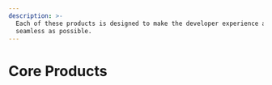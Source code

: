 ```yaml
---
description: >-
  Each of these products is designed to make the developer experience as
  seamless as possible.
---
```


# Core Products

